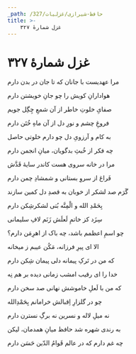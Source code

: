 ```yaml
---
_path: /حافظ-شیرازی/غزلیات/327
title: >-
    غزل شمارهٔ ۳۲۷
---
```

# غزل شمارهٔ ۳۲۷

<div class="b" id="bn1"><div class="m1"><p>مرا عهدیست با جانان که تا جان در بدن دارم</p></div>
<div class="m2"><p>هوادارانِ کویش را چو جانِ خویشتن دارم</p></div></div>
<div class="b" id="bn2"><div class="m1"><p>صفایِ خلوتِ خاطر از آن شمعِ چِگِل جویم</p></div>
<div class="m2"><p>فروغِ چشم و نورِ دل از آن ماهِ خُتَن دارم</p></div></div>
<div class="b" id="bn3"><div class="m1"><p>به کام و آرزویِ دل چو دارم خلوتی حاصل</p></div>
<div class="m2"><p>چه فکر از خُبثِ بدگویان، میانِ انجمن دارم</p></div></div>
<div class="b" id="bn4"><div class="m1"><p>مرا در خانه سروی هست کاندر سایهٔ قَدَّش</p></div>
<div class="m2"><p>فَراغ از سروِ بستانی و شمشادِ چمن دارم</p></div></div>
<div class="b" id="bn5"><div class="m1"><p>گَرَم صد لشکر از خوبان به قصدِ دل کمین سازند</p></div>
<div class="m2"><p>بِحَمْدِ الله و الْمِنَّه بُتی لشکرشِکن دارم</p></div></div>
<div class="b" id="bn6"><div class="m1"><p>سِزَد کز خاتمِ لَعلَش زَنَم لافِ سلیمانی</p></div>
<div class="m2"><p>چو اسمِ اعظمم باشد، چه باک از اهرِمَن دارم؟</p></div></div>
<div class="b" id="bn7"><div class="m1"><p>الا ای پیرِ فرزانه، مَکُن عیبم ز میخانه</p></div>
<div class="m2"><p>که من در تَرکِ پیمانه دلی پیمان شِکن دارم</p></div></div>
<div class="b" id="bn8"><div class="m1"><p>خدا را ای رقیب امشب زمانی دیده بر هم نِه</p></div>
<div class="m2"><p>که من با لَعلِ خاموشش نهانی صد سخن دارم</p></div></div>
<div class="b" id="bn9"><div class="m1"><p>چو در گلزارِ اِقبالش خرامانم بِحَمْدِالله</p></div>
<div class="m2"><p>نه میلِ لاله و نسرین نه برگِ نسترن دارم</p></div></div>
<div class="b" id="bn10"><div class="m1"><p>به رندی شهره شد حافظ میانِ همدمان، لیکن</p></div>
<div class="m2"><p>چه غم دارم که در عالم قَوامُ الدّین حَسَن دارم</p></div></div>
